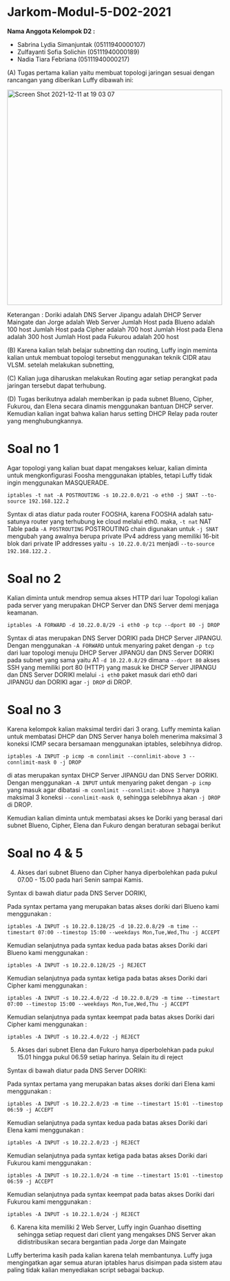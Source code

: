 # Jarkom-Modul-5-D02-2021

**Nama Anggota Kelompok D2 :**
- Sabrina Lydia Simanjuntak (05111940000107)
- Zulfayanti Sofia Solichin (05111940000189)
- Nadia Tiara Febriana (05111940000217)

(A) Tugas pertama kalian yaitu membuat topologi jaringan sesuai dengan rancangan yang diberikan Luffy dibawah ini:

<img width="499" alt="Screen Shot 2021-12-11 at 19 03 07" src="https://user-images.githubusercontent.com/72669398/145675908-767385f8-49ed-495e-8a73-6b0891bbb90c.png">

Keterangan : 	Doriki adalah DNS Server
		Jipangu adalah DHCP Server
		Maingate dan Jorge adalah Web Server
		Jumlah Host pada Blueno adalah 100 host
		Jumlah Host pada Cipher adalah 700 host
		Jumlah Host pada Elena adalah 300 host
		Jumlah Host pada Fukurou adalah 200 host

(B) Karena kalian telah belajar subnetting dan routing, Luffy ingin meminta kalian untuk membuat topologi tersebut menggunakan teknik CIDR atau VLSM. setelah melakukan subnetting, 

(C) Kalian juga diharuskan melakukan Routing agar setiap perangkat pada jaringan tersebut dapat terhubung.

(D) Tugas berikutnya adalah memberikan ip pada subnet Blueno, Cipher, Fukurou, dan Elena secara dinamis menggunakan bantuan DHCP server. Kemudian kalian ingat bahwa kalian harus setting DHCP Relay pada router yang menghubungkannya.

# Soal no 1
Agar topologi yang kalian buat dapat mengakses keluar, kalian diminta untuk mengkonfigurasi Foosha menggunakan iptables, tetapi Luffy tidak ingin menggunakan MASQUERADE.

```
iptables -t nat -A POSTROUTING -s 10.22.0.0/21 -o eth0 -j SNAT --to-source 192.168.122.2
```
Syntax di atas diatur pada router FOOSHA, karena FOOSHA adalah satu-satunya router yang terhubung ke cloud melalui eth0. maka, `-t nat` NAT Table pada `-A POSTROUTING` POSTROUTING chain digunakan untuk `-j SNAT` mengubah yang awalnya berupa private IPv4 address yang memiliki 16-bit blok dari private IP addresses yaitu `-s 10.22.0.0/21` menjadi `--to-source 192.168.122.2` .

# Soal no 2
Kalian diminta untuk mendrop semua akses HTTP dari luar Topologi kalian pada server yang merupakan DHCP Server dan DNS Server demi menjaga keamanan.

```
iptables -A FORWARD -d 10.22.0.8/29 -i eth0 -p tcp --dport 80 -j DROP
```

Syntax di atas merupakan DNS Server DORIKI pada DHCP Server JIPANGU. Dengan menggunakan `-A FORWARD` untuk menyaring paket dengan `-p tcp` dari luar topologi menuju DHCP Server JIPANGU dan DNS Server DORIKI pada subnet yang sama yaitu A1 `-d 10.22.0.8/29` dimana `--dport 80` akses SSH yang memiliki port 80 (HTTP) yang masuk ke DHCP Server JIPANGU dan DNS Server DORIKI melalui `-i eth0` paket masuk dari eth0 dari JIPANGU dan DORIKI agar `-j DROP` di DROP.


# Soal no 3
Karena kelompok kalian maksimal terdiri dari 3 orang. Luffy meminta kalian untuk membatasi DHCP dan DNS Server hanya boleh menerima maksimal 3 koneksi ICMP secara bersamaan menggunakan iptables, selebihnya didrop.

```
iptables -A INPUT -p icmp -m connlimit --connlimit-above 3 --connlimit-mask 0 -j DROP
```
di atas merupakan syntax DHCP Server JIPANGU dan DNS Server DORIKI. Dengan menggunakan `-A INPUT`  untuk menyaring paket dengan `-p icmp` yang masuk agar dibatasi `-m connlimit --connlimit-above 3` hanya maksimal 3 koneksi `--connlimit-mask 0`, sehingga selebihnya akan `-j DROP` di DROP.


Kemudian kalian diminta untuk membatasi akses ke Doriki yang berasal dari subnet Blueno, Cipher, Elena dan Fukuro dengan beraturan sebagai berikut

# Soal no 4 & 5
4. Akses dari subnet Blueno dan Cipher hanya diperbolehkan pada pukul 07.00 - 15.00 pada hari Senin sampai Kamis.

Syntax di bawah diatur pada DNS Server DORIKI,

Pada syntax pertama yang merupakan batas akses doriki dari Blueno kami menggunakan : 
```
iptables -A INPUT -s 10.22.0.128/25 -d 10.22.0.8/29 -m time --timestart 07:00 --timestop 15:00 --weekdays Mon,Tue,Wed,Thu -j ACCEPT
```

Kemudian selanjutnya pada syntax kedua pada batas akses Doriki dari Blueno kami menggunakan : 
```
iptables -A INPUT -s 10.22.0.128/25 -j REJECT
```

Kemudian selanjutnya pada syntax ketiga pada batas akses Doriki dari Cipher kami menggunakan : 
```
iptables -A INPUT -s 10.22.4.0/22 -d 10.22.0.8/29 -m time --timestart 07:00 --timestop 15:00 --weekdays Mon,Tue,Wed,Thu -j ACCEPT
```

Kemudian selanjutnya pada syntax keempat pada batas akses Doriki dari Cipher kami menggunakan : 
```
iptables -A INPUT -s 10.22.4.0/22 -j REJECT
```

5. Akses dari subnet Elena dan Fukuro hanya diperbolehkan pada pukul 15.01 hingga pukul 06.59 setiap harinya.
Selain itu di reject

Syntax di bawah diatur pada DNS Server DORIKI:

Pada syntax pertama yang merupakan batas akses doriki dari Elena kami menggunakan : 
```
iptables -A INPUT -s 10.22.2.0/23 -m time --timestart 15:01 --timestop 06:59 -j ACCEPT
```

Kemudian selanjutnya pada syntax kedua pada batas akses Doriki dari Elena kami menggunakan : 
```
iptables -A INPUT -s 10.22.2.0/23 -j REJECT
```

Kemudian selanjutnya pada syntax ketiga pada batas akses Doriki dari Fukurou kami menggunakan : 
```
iptables -A INPUT -s 10.22.1.0/24 -m time --timestart 15:01 --timestop 06:59 -j ACCEPT
```

Kemudian selanjutnya pada syntax keempat pada batas akses Doriki dari Fukurou kami menggunakan : 
```
iptables -A INPUT -s 10.22.1.0/24 -j REJECT
```

6. Karena kita memiliki 2 Web Server, Luffy ingin Guanhao disetting sehingga setiap request dari client yang mengakses DNS Server akan didistribusikan secara bergantian pada Jorge dan Maingate

Luffy berterima kasih pada kalian karena telah membantunya. Luffy juga mengingatkan agar semua aturan iptables harus disimpan pada sistem atau paling tidak kalian menyediakan script sebagai backup.

